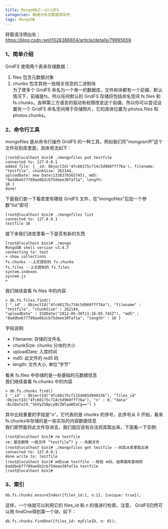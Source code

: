 ```yaml
---
title: MongoDB之——GridFS
categories: 精通分布式数据库系列
tags: MongoDB
---
```

转载请注明出处：https://blog.csdn.net/l1028386804/article/details/79995659  

### 1、简单介绍

GridFS 使用两个表来存储数据：  
1) files 包含元数据对象  
2) chunks 包含其他一些相关信息的二进制块  
为了使多个 GridFS 命名为一个单一的数据库，文件和块都有一个前缀，默认情况下，前缀是fs，所以任何默认的 GridFS 存储将包括命名空间
fs.files 和 fs.chunks。各种第三方语言的驱动有权限改变这个前缀，所以你可以尝试设置另一个 GridFS
命名空间用于存储照片，它的具体位置为:photos.files 和 photos.chunks。  

### 2、命令行工具

mongofiles 是从命令行操作 GridFS 的一种工具，例如我们将”mongosniff”这个文件存到库里面，具体用法如下：  

    
    
    [root@localhost bin]# ./mongofiles put testfile
    connected to: 127.0.0.1
    added file: { _id: ObjectId('4fc60175c714c5d960fff76a'), filename: "testfile", chunkSize: 262144,
    uploadDate: new Date(1338376565745), md5: "8addbeb77789ae6b2cb75deee30faf1a", length:
    16 }
    done!

下面我们查一下看库里有哪些 GridFS 文件，在”mongofiles”后加一个参数”list”即可  

    
    
    [root@localhost bin]# ./mongofiles list
    connected to: 127.0.0.1
    testfile 16

接下来我们进库里看一下是否有新的东西  

    
    
    [root@localhost bin]# ./mongo
    MongoDB shell version v3.4.7
    connecting to: test
    > show collections
    fs.chunks --上文提到的 fs.chunks
    fs.files --上文提到的 fs.files
    system.indexes
    system.js
    >

我们继续查看 fs.files 中的内容  

    
    
    > db.fs.files.find()
    { "_id" : ObjectId("4fc60175c714c5d960fff76a"), "filename" : "testfile", "chunkSize" : 262144,
    "uploadDate" : ISODate("2012-05-30T11:16:05.745Z"), "md5" :
    "8addbeb77789ae6b2cb75deee30faf1a", "length" : 16 }

字段说明:  

  * Filename: 存储的文件名
  * chunkSize: chunks 分块的大小
  * uploadDate: 入库时间
  * md5: 此文件的 md5 码
  * length: 文件大小, 单位”字节”

看来 fs.files 中存储的是一些基础的元数据信息  
我们继续查看 fs.chunks 中的内容  

    
    
    > db.fs.chunks.find()
    { "_id" : ObjectId("4fc60175cf1154905d949336"), "files_id" :ObjectId("4fc60175c714c5d960fff76a"), "n" : 0, "data" :BinData(0,"SGVyZSBpcyBCZWlqaW5nCg==") }

其中比较重要的字段是”n”，它代表的是 chunks 的序号，此序号从 0 开始，看来 fs.chunks中存储的是一些实际的内容数据信息  
我们即然能将此文件存进去，我们就应该有办法将其取出来，下面看一下实例:  

    
    
    [root@localhost bin]# rm testfile
    rm：是否删除 一般文件 “testfile”? y --先删文件
    [root@localhost bin]# ./mongofiles get testfile --将其从库里取出来
    connected to: 127.0.0.1
    done write to: testfile
    [root@localhost bin]# md5sum testfile --校验 md5，结果跟库里相同
    8addbeb77789ae6b2cb75deee30faf1a testfile
    [root@localhost bin]#

### 3、索引

    
    
    db.fs.chunks.ensureIndex({files_id:1, n:1}, {unique: true});

这样，一个块就可以利用它的 files_id 和 n 的值进行检索。注意， GridFS仍然可以用 findOne得到第一个块，如下：  

    
    
    db.fs.chunks.findOne({files_id: myFileID, n: 0});

  

  

